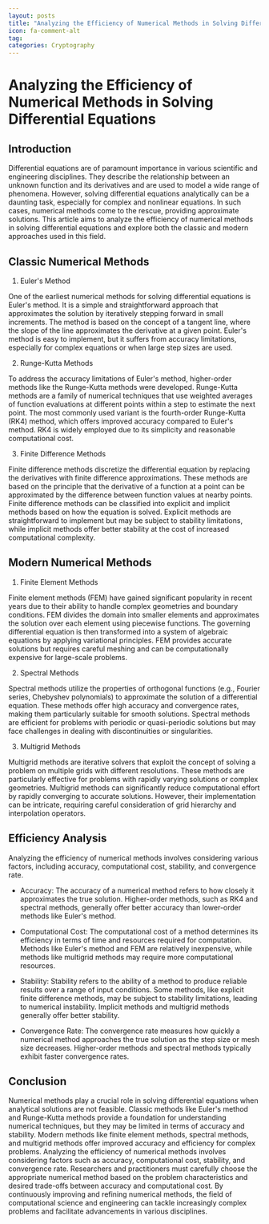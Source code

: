 ```yaml
---
layout: posts
title: "Analyzing the Efficiency of Numerical Methods in Solving Differential Equations"
icon: fa-comment-alt
tag:      
categories: Cryptography
---
```



# Analyzing the Efficiency of Numerical Methods in Solving Differential Equations

## Introduction

Differential equations are of paramount importance in various scientific and engineering disciplines. They describe the relationship between an unknown function and its derivatives and are used to model a wide range of phenomena. However, solving differential equations analytically can be a daunting task, especially for complex and nonlinear equations. In such cases, numerical methods come to the rescue, providing approximate solutions. This article aims to analyze the efficiency of numerical methods in solving differential equations and explore both the classic and modern approaches used in this field.

## Classic Numerical Methods

1. Euler's Method

One of the earliest numerical methods for solving differential equations is Euler's method. It is a simple and straightforward approach that approximates the solution by iteratively stepping forward in small increments. The method is based on the concept of a tangent line, where the slope of the line approximates the derivative at a given point. Euler's method is easy to implement, but it suffers from accuracy limitations, especially for complex equations or when large step sizes are used.

2. Runge-Kutta Methods

To address the accuracy limitations of Euler's method, higher-order methods like the Runge-Kutta methods were developed. Runge-Kutta methods are a family of numerical techniques that use weighted averages of function evaluations at different points within a step to estimate the next point. The most commonly used variant is the fourth-order Runge-Kutta (RK4) method, which offers improved accuracy compared to Euler's method. RK4 is widely employed due to its simplicity and reasonable computational cost.

3. Finite Difference Methods

Finite difference methods discretize the differential equation by replacing the derivatives with finite difference approximations. These methods are based on the principle that the derivative of a function at a point can be approximated by the difference between function values at nearby points. Finite difference methods can be classified into explicit and implicit methods based on how the equation is solved. Explicit methods are straightforward to implement but may be subject to stability limitations, while implicit methods offer better stability at the cost of increased computational complexity.

## Modern Numerical Methods

1. Finite Element Methods

Finite element methods (FEM) have gained significant popularity in recent years due to their ability to handle complex geometries and boundary conditions. FEM divides the domain into smaller elements and approximates the solution over each element using piecewise functions. The governing differential equation is then transformed into a system of algebraic equations by applying variational principles. FEM provides accurate solutions but requires careful meshing and can be computationally expensive for large-scale problems.

2. Spectral Methods

Spectral methods utilize the properties of orthogonal functions (e.g., Fourier series, Chebyshev polynomials) to approximate the solution of a differential equation. These methods offer high accuracy and convergence rates, making them particularly suitable for smooth solutions. Spectral methods are efficient for problems with periodic or quasi-periodic solutions but may face challenges in dealing with discontinuities or singularities.

3. Multigrid Methods

Multigrid methods are iterative solvers that exploit the concept of solving a problem on multiple grids with different resolutions. These methods are particularly effective for problems with rapidly varying solutions or complex geometries. Multigrid methods can significantly reduce computational effort by rapidly converging to accurate solutions. However, their implementation can be intricate, requiring careful consideration of grid hierarchy and interpolation operators.

## Efficiency Analysis

Analyzing the efficiency of numerical methods involves considering various factors, including accuracy, computational cost, stability, and convergence rate.

- Accuracy: The accuracy of a numerical method refers to how closely it approximates the true solution. Higher-order methods, such as RK4 and spectral methods, generally offer better accuracy than lower-order methods like Euler's method.

- Computational Cost: The computational cost of a method determines its efficiency in terms of time and resources required for computation. Methods like Euler's method and FEM are relatively inexpensive, while methods like multigrid methods may require more computational resources.

- Stability: Stability refers to the ability of a method to produce reliable results over a range of input conditions. Some methods, like explicit finite difference methods, may be subject to stability limitations, leading to numerical instability. Implicit methods and multigrid methods generally offer better stability.

- Convergence Rate: The convergence rate measures how quickly a numerical method approaches the true solution as the step size or mesh size decreases. Higher-order methods and spectral methods typically exhibit faster convergence rates.

## Conclusion

Numerical methods play a crucial role in solving differential equations when analytical solutions are not feasible. Classic methods like Euler's method and Runge-Kutta methods provide a foundation for understanding numerical techniques, but they may be limited in terms of accuracy and stability. Modern methods like finite element methods, spectral methods, and multigrid methods offer improved accuracy and efficiency for complex problems. Analyzing the efficiency of numerical methods involves considering factors such as accuracy, computational cost, stability, and convergence rate. Researchers and practitioners must carefully choose the appropriate numerical method based on the problem characteristics and desired trade-offs between accuracy and computational cost. By continuously improving and refining numerical methods, the field of computational science and engineering can tackle increasingly complex problems and facilitate advancements in various disciplines.